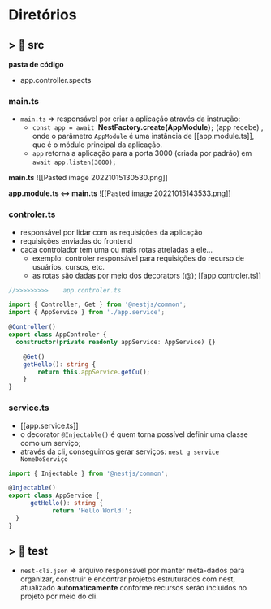 # Diretórios
## > 📁 src
**pasta de código**
- app.controller.spects
### main.ts
- ``main.ts`` => responsável por criar a aplicação através da instrução:
	- ``const app = await ``**NestFactory.create(AppModule)**``;`` (app recebe)
		, onde o parâmetro ``AppModule`` é uma instância de [[app.module.ts]], que é o módulo principal da aplicação.
	- ``app`` retorna a aplicação para a porta 3000 (criada por padrão) em
		``await app.listen(3000);``

**main.ts**
 ![[Pasted image 20221015130530.png]]

**app.module.ts <-> main.ts**
![[Pasted image 20221015143533.png]]

### controler.ts
- responsável por lidar com as requisições da aplicação
- requisições enviadas do frontend 
- cada controlador tem uma ou mais rotas atreladas a ele... 
	- exemplo: controler responsável para requisições do recurso de usuários, cursos, etc.
	- as rotas são dadas por meio dos decorators (@);
	[[app.controler.ts]]
```ts
//>>>>>>>>>    app.controler.ts

import { Controller, Get } from '@nestjs/common';
import { AppService } from './app.service';

@Controller()
export class AppControler {
  constructor(private readonly appService: AppService) {}

	@Get()
	getHello(): string { 
		return this.appService.getCu();
	} 
}
```

### service.ts
- [[app.service.ts]] 
- o decorator ``@Injectable()`` é quem torna possível definir uma classe como um serviço;
- através da cli, conseguimos gerar serviços: ``nest g service NomeDoServiço`` 
```ts
import { Injectable } from '@nestjs/common';

@Injectable()
export class AppService {
	  getHello(): string {
		    return 'Hello World!';
  }
}
```

## > 📁 test
- ``nest-cli.json`` => arquivo responsável por manter meta-dados para organizar, construir e encontrar projetos estruturados com nest, atualizado **automaticamente** conforme recursos serão incluidos no projeto por meio do cli. 